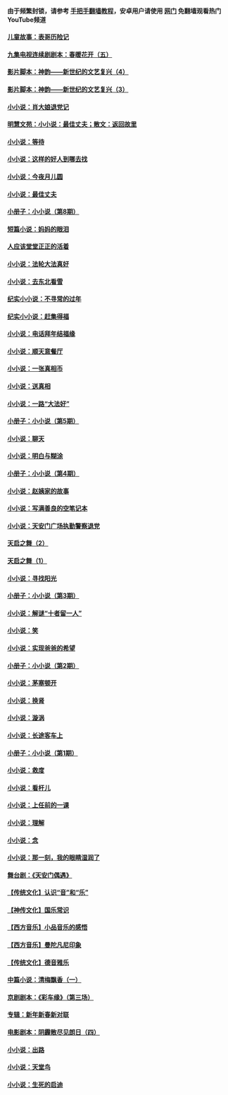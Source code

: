 #### 由于频繁封锁，请参考 [手把手翻墙教程](https://github.com/gfw-breaker/guides/wiki/)，安卓用户请使用 [网门](https://github.com/gfw-breaker/nogfw/blob/master/dl.md?t=06281300) 免翻墙观看热门YouTube频道 

#### [儿童故事：表哥历险记](../pages/328/383535.md?t=06281300) 

#### [九集电视连续剧剧本：春暖花开（五）](../pages/328/275919.md?t=06281300) 

#### [影片脚本：神韵——新世纪的文艺复兴（4）](../pages/328/266089.md?t=06281300) 

#### [影片脚本：神韵——新世纪的文艺复兴（3）](../pages/328/266087.md?t=06281300) 

#### [小小说：肖大娘退党记](../pages/328/239807.md?t=06281300) 

#### [明慧文苑：小小说：最佳丈夫；散文：返回故里](../pages/328/3439.md?t=06281300) 

#### [小小说：等待](../pages/328/223927.md?t=06281300) 

#### [小小说：这样的好人到哪去找](../pages/328/209396.md?t=06281300) 

#### [小小说：今夜月儿圆](../pages/328/193588.md?t=06281300) 

#### [小小说：最佳丈夫](../pages/328/190938.md?t=06281300) 

#### [小册子：小小说（第8期）](../pages/328/188202.md?t=06281300) 

#### [短篇小说：妈妈的眼泪](../pages/328/187712.md?t=06281300) 

#### [人应该堂堂正正的活着](../pages/328/182430.md?t=06281300) 

#### [小小说：法轮大法真好](../pages/328/174669.md?t=06281300) 

#### [小小说：去东北看雪](../pages/328/173882.md?t=06281300) 

#### [纪实小小说：不寻常的过年](../pages/328/173187.md?t=06281300) 

#### [纪实小小说：赶集得福](../pages/328/172652.md?t=06281300) 

#### [小小说：电话拜年结福缘](../pages/328/172533.md?t=06281300) 

#### [小小说：顺天意餐厅](../pages/328/170182.md?t=06281300) 

#### [小小说：一张真相币](../pages/328/169410.md?t=06281300) 

#### [小小说：送真相](../pages/328/166713.md?t=06281300) 

#### [小小说：一路“大法好”](../pages/328/162016.md?t=06281300) 

#### [小册子：小小说（第5期）](../pages/328/161131.md?t=06281300) 

#### [小小说：聊天](../pages/328/159640.md?t=06281300) 

#### [小小说：明白与糊涂](../pages/328/158101.md?t=06281300) 

#### [小册子：小小说（第4期）](../pages/328/158006.md?t=06281300) 

#### [小小说：赵姨家的故事](../pages/328/157843.md?t=06281300) 

#### [小小说：写满善良的空笔记本](../pages/328/157382.md?t=06281300) 

#### [小小说：天安门广场执勤警察退党](../pages/328/156982.md?t=06281300) 

#### [天启之舞（2）](../pages/328/153440.md?t=06281300) 

#### [天启之舞（1）](../pages/328/153439.md?t=06281300) 

#### [小小说：寻找阳光](../pages/328/153065.md?t=06281300) 

#### [小册子：小小说（第3期）](../pages/328/151715.md?t=06281300) 

#### [小小说：解谜“十者留一人”](../pages/328/148967.md?t=06281300) 

#### [小小说：笑](../pages/328/148905.md?t=06281300) 

#### [小小说：实现爸爸的希望](../pages/328/148096.md?t=06281300) 

#### [小册子：小小说（第2期）](../pages/328/147214.md?t=06281300) 

#### [小小说：茅塞顿开](../pages/328/147030.md?t=06281300) 

#### [小小说：换肾](../pages/328/146770.md?t=06281300) 

#### [小小说：漩涡](../pages/328/146683.md?t=06281300) 

#### [小小说：长途客车上](../pages/328/145076.md?t=06281300) 

#### [小册子：小小说（第1期）](../pages/328/143963.md?t=06281300) 

#### [小小说：救度](../pages/328/143927.md?t=06281300) 

#### [小小说：看杆儿](../pages/328/142137.md?t=06281300) 

#### [小小说：上任前的一课](../pages/328/140808.md?t=06281300) 

#### [小小说：理解](../pages/328/140476.md?t=06281300) 

#### [小小说：念](../pages/328/139513.md?t=06281300) 

#### [小小说：那一刻，我的眼睛湿润了](../pages/328/138476.md?t=06281300) 

#### [舞台剧：《天安门偶遇》](../pages/328/117155.md?t=06281300) 

#### [【传统文化】认识“音”和“乐”](../pages/328/108667.md?t=06281300) 

#### [【神传文化】国乐常识](../pages/328/104225.md?t=06281300) 

#### [【西方音乐】小品音乐的感悟](../pages/328/102924.md?t=06281300) 

#### [【西方音乐】曼陀凡尼印象](../pages/328/102922.md?t=06281300) 

#### [【传统文化】德音雅乐](../pages/328/102923.md?t=06281300) 

#### [中篇小说：清梅飘香（一）](../pages/328/101058.md?t=06281300) 

#### [京剧剧本：《彩车缘》（第三场）](../pages/328/96434.md?t=06281300) 

#### [专辑：新年新春新对联](../pages/328/94991.md?t=06281300) 

#### [电影剧本：阴霾散尽见朗日（四）](../pages/328/87081.md?t=06281300) 

#### [小小说：出路](../pages/328/84848.md?t=06281300) 

#### [小小说：天堂鸟](../pages/328/83084.md?t=06281300) 

#### [小小说：生死的启迪](../pages/328/70977.md?t=06281300) 

